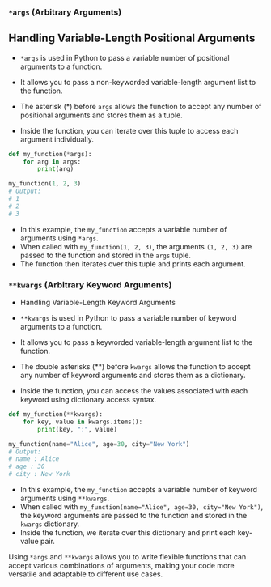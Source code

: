 ### `*args` (Arbitrary Arguments)

## Handling Variable-Length Positional Arguments

- `*args` is used in Python to pass a variable number of positional arguments to a function.
- It allows you to pass a non-keyworded variable-length argument list to the function.

- The asterisk (*) before `args` allows the function to accept any number of positional arguments and stores them as a tuple.
- Inside the function, you can iterate over this tuple to access each argument individually.

```python
def my_function(*args):
    for arg in args:
        print(arg)

my_function(1, 2, 3)
# Output:
# 1
# 2
# 3
```

- In this example, the `my_function` accepts a variable number of arguments using `*args`.
- When called with `my_function(1, 2, 3)`, the arguments `(1, 2, 3)` are passed to the function and stored in the `args` tuple.
- The function then iterates over this tuple and prints each argument.

### `**kwargs` (Arbitrary Keyword Arguments)

- Handling Variable-Length Keyword Arguments

- `**kwargs` is used in Python to pass a variable number of keyword arguments to a function.
- It allows you to pass a keyworded variable-length argument list to the function.

- The double asterisks (**) before `kwargs` allows the function to accept any number of keyword arguments and stores them as a dictionary.
- Inside the function, you can access the values associated with each keyword using dictionary access syntax.

```python
def my_function(**kwargs):
    for key, value in kwargs.items():
        print(key, ":", value)

my_function(name="Alice", age=30, city="New York")
# Output:
# name : Alice
# age : 30
# city : New York
```

- In this example, the `my_function` accepts a variable number of keyword arguments using `**kwargs`.
- When called with `my_function(name="Alice", age=30, city="New York")`, the keyword arguments are passed to the function and stored in the `kwargs` dictionary.
- Inside the function, we iterate over this dictionary and print each key-value pair.

Using `*args` and `**kwargs` allows you to write flexible functions that can accept various combinations of arguments, making your code more versatile and adaptable to different use cases.

